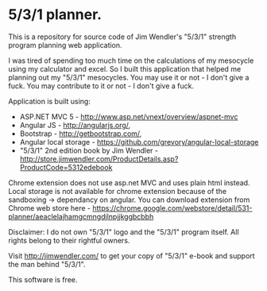 5/3/1 planner.
===

This is a repository for source code of Jim Wendler's "5/3/1" strength program planning web application.

I was tired of spending too much time on the calculations of my mesocycle using my calculator and excel. 
So I built this application that helped me planning out my "5/3/1" mesocycles. 
You may use it or not - I don't give a fuck.
You may contribute to it or not - I don't give a fuck. 

Application is built using: 
  - ASP.NET MVC 5 - http://www.asp.net/vnext/overview/aspnet-mvc
  - Angular JS - http://angularjs.org/,
  - Bootstrap - http://getbootstrap.com/,
  - Angular local storage - https://github.com/grevory/angular-local-storage
  - "5/3/1" 2nd edition book by Jim Wendler - http://store.jimwendler.com/ProductDetails.asp?ProductCode=5312edebook

Chrome extension does not use asp.net MVC and uses plain html instead. 
Local storage is not available for chrome extension because of the sandboxing -> dependancy on angular.
You can download extension from Chrome web store here - https://chrome.google.com/webstore/detail/531-planner/aeaclelajhamgcmngdjlnpjjkggbcbbh

Disclaimer:
I do not own "5/3/1" logo and the "5/3/1" program itself. All rights belong to their rightful owners.

Visit http://jimwendler.com/ to get your copy of "5/3/1" e-book and support the man behind "5/3/1".

This software is free.

